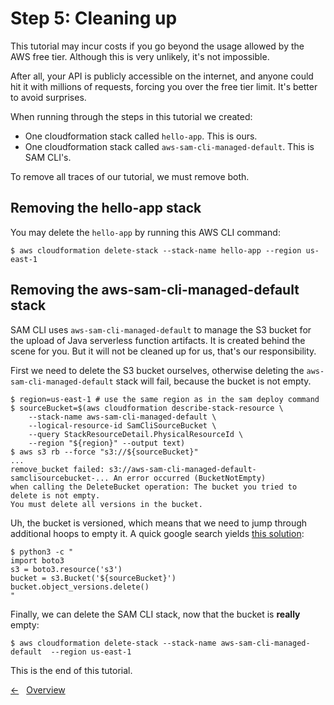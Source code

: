 # Step 5: Cleaning up

This tutorial may incur costs if you go beyond the usage allowed by the AWS free tier.
Although this is very unlikely, it's not impossible.

After all, your API is publicly accessible on the internet,
and anyone could hit it with millions of requests, forcing you over the free tier limit. It's better to avoid surprises.

When running through the steps in this tutorial we created:

- One cloudformation stack called `hello-app`. This is ours.
- One cloudformation stack called `aws-sam-cli-managed-default`. This is SAM CLI's.

To remove all traces of our tutorial, we must remove both.

## Removing the hello-app stack

You may delete the `hello-app` by running this AWS CLI command:

```shell
$ aws cloudformation delete-stack --stack-name hello-app --region us-east-1
```

## Removing the aws-sam-cli-managed-default stack

SAM CLI uses `aws-sam-cli-managed-default` to manage the S3 bucket for the upload of Java serverless function artifacts.
It is created behind the scene for you. But it will not be cleaned up for us, that's our responsibility.

First we need to delete the S3 bucket ourselves, otherwise deleting the `aws-sam-cli-managed-default` stack will fail, because the bucket is not empty.

```shell
$ region=us-east-1 # use the same region as in the sam deploy command
$ sourceBucket=$(aws cloudformation describe-stack-resource \
    --stack-name aws-sam-cli-managed-default \
    --logical-resource-id SamCliSourceBucket \
    --query StackResourceDetail.PhysicalResourceId \
    --region "${region}" --output text)
$ aws s3 rb --force "s3://${sourceBucket}"
...
remove_bucket failed: s3://aws-sam-cli-managed-default-samclisourcebucket-... An error occurred (BucketNotEmpty)
when calling the DeleteBucket operation: The bucket you tried to delete is not empty.
You must delete all versions in the bucket.
```

Uh, the bucket is versioned, which means that we need to jump through additional hoops to empty it.
A quick google search yields [this solution](https://stackoverflow.com/questions/29809105/how-do-i-delete-a-versioned-bucket-in-aws-s3-using-the-cli#35306665):

```shell
$ python3 -c "
import boto3
s3 = boto3.resource('s3')
bucket = s3.Bucket('${sourceBucket}')
bucket.object_versions.delete()
"
```

Finally, we can delete the SAM CLI stack, now that the bucket is **really** empty:

```shell
$ aws cloudformation delete-stack --stack-name aws-sam-cli-managed-default  --region us-east-1
```

This is the end of this tutorial.

<!---[Nav]-->
[&larr;](04_UpdatingOurFunction.md)&nbsp;&nbsp;&nbsp;[Overview](README.md)
